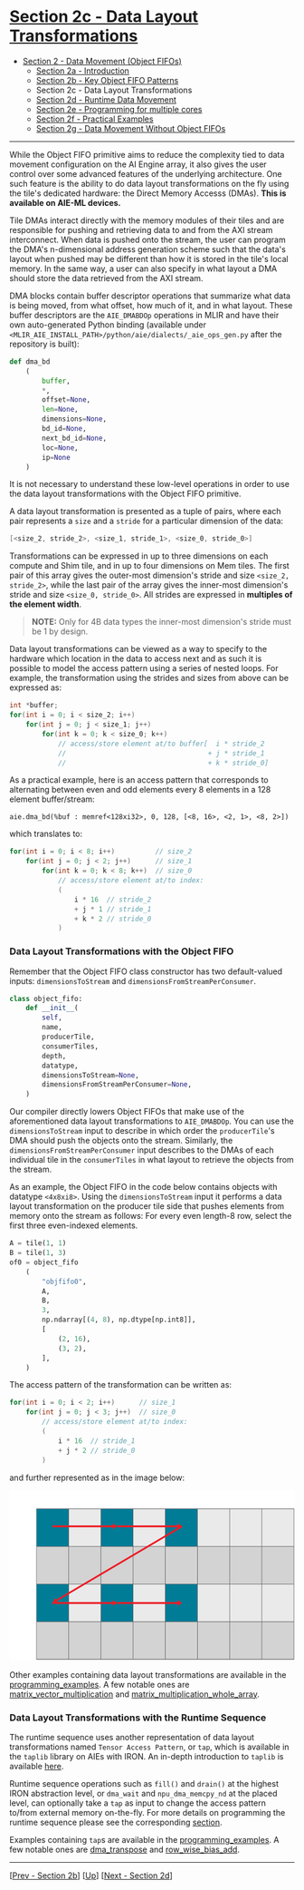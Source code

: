 <!---//===- README.md ---------------------------------------*- Markdown -*-===//
//
// This file is licensed under the Apache License v2.0 with LLVM Exceptions.
// See https://llvm.org/LICENSE.txt for license information.
// SPDX-License-Identifier: Apache-2.0 WITH LLVM-exception
//
// Copyright (C) 2024, Advanced Micro Devices, Inc.
// 
//===----------------------------------------------------------------------===//-->

# <ins>Section 2c - Data Layout Transformations</ins>

* [Section 2 - Data Movement (Object FIFOs)](../../section-2/)
    * [Section 2a - Introduction](../section-2a/)
    * [Section 2b - Key Object FIFO Patterns](../section-2b/)
    * Section 2c - Data Layout Transformations
    * [Section 2d - Runtime Data Movement](../section-2d/)
    * [Section 2e - Programming for multiple cores](../section-2e/)
    * [Section 2f - Practical Examples](../section-2f/)
    * [Section 2g - Data Movement Without Object FIFOs](../section-2g/)

-----

While the Object FIFO primitive aims to reduce the complexity tied to data movement configuration on the AI Engine array, it also gives the user control over some advanced features of the underlying architecture. One such feature is the ability to do data layout transformations on the fly using the tile's dedicated hardware: the Direct Memory Accesss (DMAs). **This is available on AIE-ML devices.**

Tile DMAs interact directly with the memory modules of their tiles and are responsible for pushing and retrieving data to and from the AXI stream interconnect. When data is pushed onto the stream, the user can program the DMA's n-dimensional address generation scheme such that the data's layout when pushed may be different than how it is stored in the tile's local memory. In the same way, a user can also specify in what layout a DMA should store the data retrieved from the AXI stream.

DMA blocks contain buffer descriptor operations that summarize what data is being moved, from what offset, how much of it, and in what layout. These buffer descriptors are the `AIE_DMABDOp` operations in MLIR and have their own auto-generated Python binding (available under `<MLIR_AIE_INSTALL_PATH>/python/aie/dialects/_aie_ops_gen.py` after the repository is built):
```python
def dma_bd
    (
        buffer,
        *,
        offset=None,
        len=None,
        dimensions=None,
        bd_id=None,
        next_bd_id=None,
        loc=None,
        ip=None
    )
```
It is not necessary to understand these low-level operations in order to use the data layout transformations with the Object FIFO primitive.

A data layout transformation is presented as a tuple of pairs, where each pair represents a `size` and a `stride` for a particular dimension of the data:
```c
[<size_2, stride_2>, <size_1, stride_1>, <size_0, stride_0>]
```
Transformations can be expressed in up to three dimensions on each compute and Shim tile, and in up to four dimensions on Mem tiles. The first pair of this array gives the outer-most dimension's stride and size `<size_2, stride_2>`, while the last pair of the array gives the inner-most dimension's stride and size `<size_0, stride_0>`. All strides are expressed in **multiples of the element width**.

> **NOTE:**  Only for 4B data types the inner-most dimension's stride must be 1 by design.

Data layout transformations can be viewed as a way to specify to the hardware which location in the data to access next and as such it is possible to model the access pattern using a series of nested loops. For example, the transformation using the strides and sizes from above can be expressed as:
```c
int *buffer;
for(int i = 0; i < size_2; i++)
    for(int j = 0; j < size_1; j++)
        for(int k = 0; k < size_0; k++)
            // access/store element at/to buffer[  i * stride_2
            //                                   + j * stride_1
            //                                   + k * stride_0]
```

As a practical example, here is an access pattern that corresponds to alternating between even and odd elements every 8 elements in a 128 element buffer/stream:
```mlir
aie.dma_bd(%buf : memref<128xi32>, 0, 128, [<8, 16>, <2, 1>, <8, 2>])
```
which translates to:
```c
for(int i = 0; i < 8; i++)          // size_2
    for(int j = 0; j < 2; j++)      // size_1
        for(int k = 0; k < 8; k++)  // size_0
            // access/store element at/to index:
            (
                i * 16  // stride_2 
                + j * 1 // stride_1 
                + k * 2 // stride_0
            )
```

### Data Layout Transformations with the Object FIFO

Remember that the Object FIFO class constructor has two default-valued inputs: `dimensionsToStream` and `dimensionsFromStreamPerConsumer`.
```python
class object_fifo:
    def __init__(
        self,
        name,
        producerTile,
        consumerTiles,
        depth,
        datatype,
        dimensionsToStream=None,
        dimensionsFromStreamPerConsumer=None,
    )
```

Our compiler directly lowers Object FIFOs that make use of the aforementioned data layout transformations to `AIE_DMABDOp`. You can use the `dimensionsToStream` input to describe in which order the `producerTile`'s DMA should push the objects onto the stream. Similarly, the `dimensionsFromStreamPerConsumer` input describes to the DMAs of each individual tile in the `consumerTiles` in what layout to retrieve the objects from the stream.

As an example, the Object FIFO in the code below contains objects with datatype `<4x8xi8>`. Using the `dimensionsToStream` input it performs a data layout transformation on the producer tile side that pushes elements from memory onto the stream as follows: For every even length-8 row, select the first three even-indexed elements.
```python
A = tile(1, 1)
B = tile(1, 3)
of0 = object_fifo
    (
        "objfifo0",
        A,
        B,
        3,
        np.ndarray[(4, 8), np.dtype[np.int8]],
        [
            (2, 16),
            (3, 2),
        ],
    )
```
The access pattern of the transformation can be written as:
```c
for(int i = 0; i < 2; i++)      // size_1
    for(int j = 0; j < 3; j++)  // size_0
        // access/store element at/to index:
        (
            i * 16  // stride_1 
            + j * 2 // stride_0
        )
```
and further represented as in the image below:

<img height="300" src="./../../assets/DataLayoutTransformation.svg">

Other examples containing data layout transformations are available in the [programming_examples](../../../programming_examples/). A few notable ones are [matrix_vector_multiplication](../../../programming_examples/basic/matrix_multiplication/matrix_vector/) and [matrix_multiplication_whole_array](../../../programming_examples/basic/matrix_multiplication/whole_array/).

### Data Layout Transformations with the Runtime Sequence

The runtime sequence uses another representation of data layout transformations named `Tensor Access Pattern`, or `tap`, which is available in the `taplib` library on AIEs with IRON. An in-depth introduction to `taplib` is available [here](../../../programming_examples/basic/tiling_exploration/README.md).

Runtime sequence operations such as `fill()` and `drain()` at the highest IRON abstraction level, or `dma_wait` and `npu_dma_memcpy_nd` at the placed level, can optionally take a `tap` as input to change the access pattern to/from external memory on-the-fly. For more details on programming the runtime sequence please see the corresponding [section](../section-2d/README.md).

Examples containing `tap`s are available in the [programming_examples](../../../programming_examples/). A few notable ones are [dma_transpose](../../../programming_examples/basic/dma_transpose/) and [row_wise_bias_add](../../../programming_examples/basic/row_wise_bias_add/).

-----
[[Prev - Section 2b](../section-2b/)] [[Up](..)] [[Next - Section 2d](../section-2d/)]
